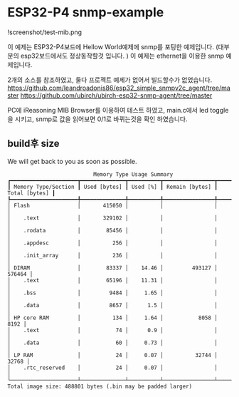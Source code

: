 # ESP32-P4 snmp-example

!screenshot/test-mib.png

이 예제는 ESP32-P4보드에 Hellow World예제에 snmp를 포팅한 예제입니다. (대부분의 esp32보드에서도 정상동작할것 입니다. )
이 예제는 ethernet을 이용한 snmp 예제입니다.

2개의 소스를 참조하였고, 둘다 프로젝트 예제가 없어서 빌드할수가 없었습니다.
https://github.com/leandroadonis86/esp32_simple_snmpv2c_agent/tree/master
https://github.com/ubirch/ubirch-esp32-snmp-agent/tree/master

PC에 iReasoning MIB Browser를 이용하여 테스트 하였고, main.c에서 led toggle을 시키고, snmp로 값을 읽어보면 0/1로 바뀌는것을 확인 하였습니다.
 
## build후 size

We will get back to you as soon as possible.
```
                           Memory Type Usage Summary
┏━━━━━━━━━━━━━━━━━━━━━┳━━━━━━━━━━━━━━┳━━━━━━━━━━┳━━━━━━━━━━━━━━━━┳━━━━━━━━━━━━━━━┓
┃ Memory Type/Section ┃ Used [bytes] ┃ Used [%] ┃ Remain [bytes] ┃ Total [bytes] ┃
┡━━━━━━━━━━━━━━━━━━━━━╇━━━━━━━━━━━━━━╇━━━━━━━━━━╇━━━━━━━━━━━━━━━━╇━━━━━━━━━━━━━━━┩
│ Flash               │       415050 │          │                │               │
│    .text            │       329102 │          │                │               │
│    .rodata          │        85456 │          │                │               │
│    .appdesc         │          256 │          │                │               │
│    .init_array      │          236 │          │                │               │
│ DIRAM               │        83337 │    14.46 │         493127 │        576464 │
│    .text            │        65196 │    11.31 │                │               │
│    .bss             │         9484 │     1.65 │                │               │
│    .data            │         8657 │      1.5 │                │               │
│ HP core RAM         │          134 │     1.64 │           8058 │          8192 │
│    .text            │           74 │      0.9 │                │               │
│    .data            │           60 │     0.73 │                │               │
│ LP RAM              │           24 │     0.07 │          32744 │         32768 │
│    .rtc_reserved    │           24 │     0.07 │                │               │
└─────────────────────┴──────────────┴──────────┴────────────────┴───────────────┘
Total image size: 488801 bytes (.bin may be padded larger)

```
